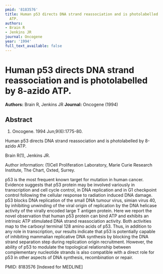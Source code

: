 ```yaml
---
pmid: '8183576'
title: Human p53 directs DNA strand reassociation and is photolabelled by 8-azido
  ATP.
authors:
- Brain R
- Jenkins JR
journal: Oncogene
year: '1994'
full_text_available: false
---
```


# Human p53 directs DNA strand reassociation and is photolabelled by 8-azido ATP.
**Authors:** Brain R, Jenkins JR
**Journal:** Oncogene (1994)

## Abstract

1. Oncogene. 1994 Jun;9(6):1775-80.

Human p53 directs DNA strand reassociation and is photolabelled by 8-azido ATP.

Brain R(1), Jenkins JR.

Author information:
(1)Cell Proliferation Laboratory, Marie Curie Research Institute, The Chart, 
Oxted, Surrey.

p53 is the most frequent known target for mutation in human cancer. Evidence 
suggests that p53 protein may be involved variously in transcription and cell 
cycle control, in DNA replication and in G1 checkpoint control following the 
cellular response to radiation induced DNA damage. p53 blocks DNA replication of 
the small DNA tumour virus, simian virus 40, by inhibiting unwinding of the 
viral origin of replication by the DNA helicase activity of the virally encoded 
large T antigen protein. Here we report the novel observation that human p53 
protein can bind ATP and exhibits an intrinsic ATP stimulated DNA strand 
reassociation activity. Both activities map to the carboxyl terminal 128 amino 
acids of p53. Thus, in addition to any role in transcription, our results 
indicate that p53 is potentially capable of inhibiting mammalian replicative DNA 
synthesis by blocking the DNA strand separation step during replication origin 
recruitment. However, the ability of p53 to modulate the topological 
relationship between complementary nucleotide strands is also compatible with a 
direct role for p53 in other aspects of DNA synthesis, recombination or repair.

PMID: 8183576 [Indexed for MEDLINE]
